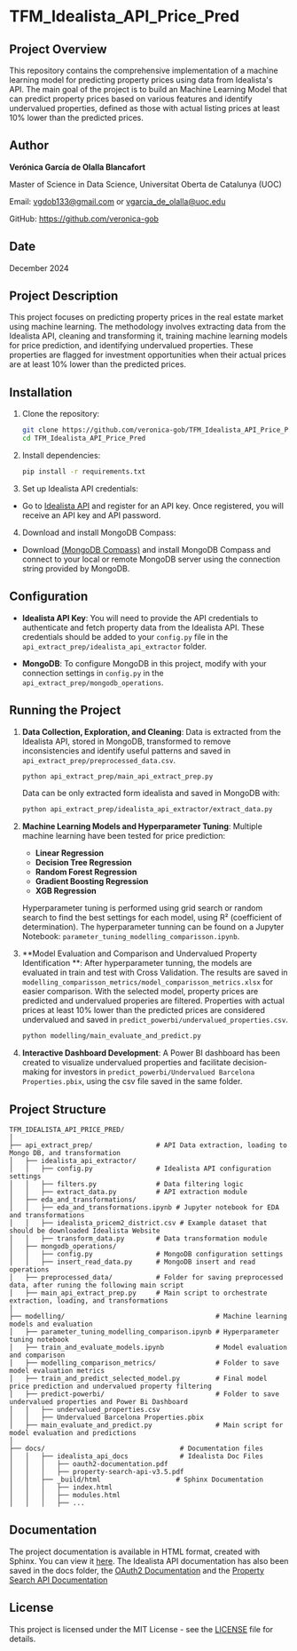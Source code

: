 ﻿# TFM_Idealista_API_Price_Pred

## Project Overview

This repository contains the comprehensive implementation of a machine learning model for predicting property prices using data from Idealista's API. The main goal of the project is to build an Machine Learning Model that can predict property prices based on various features and identify undervalued properties, defined as those with actual listing prices at least 10% lower than the predicted prices.

## Author

**Verónica García de Olalla Blancafort**  

Master of Science in Data Science, Universitat Oberta de Catalunya (UOC)

Email: vgdob133@gmail.com  or vgarcia_de_olalla@uoc.edu

GitHub: https://github.com/veronica-gob

## Date
December 2024

## Project Description

This project focuses on predicting property prices in the real estate market using machine learning. The methodology involves extracting data from the Idealista API, cleaning and transforming it, training machine learning models for price prediction, and identifying undervalued properties. These properties are flagged for investment opportunities when their actual prices are at least 10% lower than the predicted prices.

## Installation

1. Clone the repository:
   ```bash
   git clone https://github.com/veronica-gob/TFM_Idealista_API_Price_Pred.git
   cd TFM_Idealista_API_Price_Pred
   ```

2. Install dependencies:
   ```bash
   pip install -r requirements.txt
   ```

3. Set up Idealista API credentials: 
- Go to [Idealista API](https://developers.idealista.com/access-request) and register for an API key. Once registered, you will receive an API key and API password.
   
4. Download and install MongoDB Compass:
- Download [(MongoDB Compass)](https://www.mongodb.com/try/download/compass) and install MongoDB Compass and connect to your local or remote MongoDB server using the connection string provided by MongoDB.


## Configuration

- **Idealista API Key**: You will need to provide the API credentials to authenticate and fetch property data from the Idealista API. These credentials should be added to your `config.py` file in the `api_extract_prep/idealista_api_extractor` folder.

- **MongoDB**: To configure MongoDB in this project, modify with your connection settings in `config.py` in the `api_extract_prep/mongodb_operations`.


## Running the Project

1. **Data Collection, Exploration, and Cleaning**: Data is extracted from the Idealista API, stored in MongoDB, transformed to remove inconsistencies and identify useful patterns and saved in  `api_extract_prep/preprocessed_data.csv`.

    ```bash
    python api_extract_prep/main_api_extract_prep.py
    ```

    Data can be only extracted form idealista and saved in MongoDB with:

    ```bash
    python api_extract_prep/idealista_api_extractor/extract_data.py
    ```

2. **Machine Learning Models and Hyperparameter Tuning**: Multiple machine learning have been tested for price prediction:
   - **Linear Regression**
   - **Decision Tree Regression**
   - **Random Forest Regression**
   - **Gradient Boosting Regression**
   - **XGB Regression**

   Hyperparameter tuning is performed using grid search or random search to find the best settings for each model, using R² (coefficient of determination). The hyperparameter tunning can be found on a Jupyter Notebook: `parameter_tuning_modelling_comparisson.ipynb`.

3. **Model Evaluation and Comparison and Undervalued Property Identification **: After hyperparameter tunning, the models are evaluated in train and test with Cross Validation. The results are saved in `modelling_comparisson_metrics/model_comparisson_metrics.xlsx` for easier comparison.  With the selected model, property prices are predicted and undervalued properies are filtered. Properties with actual prices at least 10% lower than the predicted prices are considered undervalued and saved in `predict_powerbi/undervalued_properties.csv`.

    ```bash
    python modelling/main_evaluate_and_predict.py
    ```

5. **Interactive Dashboard Development**: A Power BI dashboard has been created to visualize undervalued properties and facilitate decision-making for investors in `predict_powerbi/Undervalued Barcelona Properties.pbix`, using the csv file saved in the same folder.

## Project Structure

```plaintext
TFM_IDEALISTA_API_PRICE_PRED/
│
├── api_extract_prep/                # API Data extraction, loading to Mongo DB, and transformation
│   ├── idealista_api_extractor/     
│   │   ├── config.py                # Idealista API configuration settings
│   │   ├── filters.py               # Data filtering logic
│   │   ├── extract_data.py          # API extraction module
│   ├── eda_and_transformations/   
│   │   ├── eda_and_transformations.ipynb # Jupyter notebook for EDA and transformations
│   │   ├── idealista_pricem2_district.csv # Example dataset that should be downloaded Idealista Website
│   │   ├── transform_data.py        # Data transformation module
│   ├── mongodb_operations/    
│   │   ├── config.py                # MongoDB configuration settings
│   │   ├── insert_read_data.py      # MongoDB insert and read operations
│   ├── preprocessed_data/           # Folder for saving preprocessed data, after runing the following main script
│   ├── main_api_extract_prep.py     # Main script to orchestrate extraction, loading, and transformations
│   
├── modelling/                                      # Machine learning models and evaluation
│   ├── parameter_tuning_modelling_comparison.ipynb # Hyperparameter tuning notebook
│   ├── train_and_evaluate_models.ipynb             # Model evaluation and comparison
│   ├── modelling_comparison_metrics/               # Folder to save model evaluation metrics
│   ├── train_and_predict_selected_model.py         # Final model price prediction and undervalued property filtering
│   ├── predict-powerbi/                            # Folder to save undervalued properties and Power Bi Dashboard
│   │   ├── undervalued_properties.csv  
│   │   ├── Undervalued Barcelona Properties.pbix
│   ├── main_evaluate_and_predict.py                # Main script for model evaluation and predictions
│   
├── docs/                                  # Documentation files
│   │   ├── idealista_api_docs             # Idealista Doc Files
│   │   │   ├── oauth2-documentation.pdf  
│   │   │   ├── property-search-api-v3.5.pdf    
│   │   ├── _build/html                   # Sphinx Documentation
│   │   │   ├── index.html
│   │   │   ├── modules.html
│   │   │   ├── ...
```

## Documentation

The project documentation is available in HTML format, created with Sphinx. You can view it [here](docs/_build/html/index.html).
The Idealista API documentation has also been saved in the docs folder, the [OAuth2 Documentation](docs/idealista_api_docs/oauth2-documentation.pdf) and the [Property Search API Documentation](docs/idealista_api_docs/property-search-api-v3_5.pdf)


## License

This project is licensed under the MIT License - see the [LICENSE](LICENSE) file for details.
